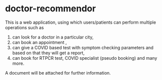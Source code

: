 # doctor-recommendor
This is a web application, using which users/patients can perform multiple operations such as 
1. can look for a doctor in a particular city,
2. can book an appointment ,
3. can give a COVID based test with symptom checking parameters and based on that they will get a report,
4. can book for RTPCR test, COVID specialist (pseudo booking) and many  more.

A document will be attached for further information.
